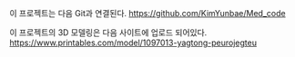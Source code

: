이 프로젝트는 다음 Git과 연결된다. 
https://github.com/KimYunbae/Med_code

이 프로젝트의 3D 모델링은 다음 사이트에 업로드 되어있다.
https://www.printables.com/model/1097013-yagtong-peurojegteu
